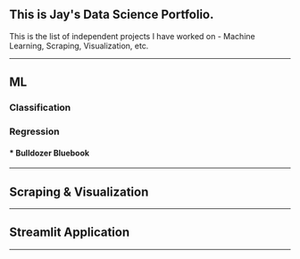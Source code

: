 ## This is Jay's Data Science Portfolio.

This is the list of independent projects I have worked on - Machine Learning, Scraping, Visualization, etc. 

---

## ML

### Classification

### Regression
#### * Bulldozer Bluebook

---
## Scraping & Visualization

---
## Streamlit Application 

---
